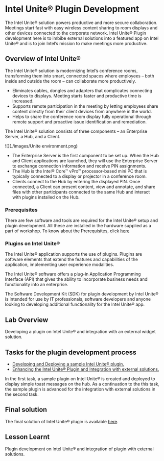 # Intel Unite® Plugin Development
The Intel Unite® solution powers productive and more secure collaboration. Meetings start fast with easy wireless content sharing to room displays and other devices connected to the corporate network. Intel Unite® Plugin development here is to imbibe external solutions into a featured app on Intel Unite® and is to join Intel’s mission to make meetings more productive.

## Overview of Intel Unite®
The Intel Unite® solution is modernizing Intel’s conference rooms, transforming them into smart, connected spaces where employees – both inside and outside the room – can collaborate more productively.
-	Eliminates cables, dongles and adapters that complicates connecting devices to displays. Meeting starts faster and productive time is increased.
-	Supports remote participation in the meeting by letting employees share content directly from their client devices from anywhere in the world.
-	Helps to share the conference room display fully operational through remote support and proactive issue identification and remediation.


The Intel Unite® solution consists of three components – an Enterprise Server, a Hub, and a Client.

  ![](./images/Unite environment.png)

- 	The Enterprise Server is the first component to be set up. When the Hub and Client applications are launched, they will use the Enterprise Server to exchange connection information and receive PIN assignments.
- 	The Hub is the Intel® Core™ vPro™ processor-based mini PC that is typically connected to a display or projector in a conference room.
- 	Clients connect to the Hub by entering the displayed PIN. Once connected, a Client can present content, view and annotate, and share files with other participants connected to the same Hub and interact with plugins installed on the Hub.


### Prerequisites
There are few software and tools are required for the Intel Unite® setup and plugin development. All these are installed in the hardware supplied as a part of workshop. To know about the Prerequisites, click [here]()

### Plugins on Intel Unite®
The Intel Unite® application supports the use of plugins. Plugins are software elements that extend the features and capabilities of the application, implementing user experience modalities.

The Intel Unite® software offers a plug-in Application Programming Interface (API) that gives the ability to incorporate business needs and functionality into an enterprise.

The Software Development Kit (SDK) for plugin development by Intel Unite® is intended for use by IT professionals, software developers and anyone looking to developing additional functionality for the Intel Unite® app.

## Lab Overview
Developing a plugin on Intel Unite® and integration with an external widget solution.

## Tasks for the plugin development process

- [Developing and Deploying a sample Intel Unite® plugin. ](./SamplePluginDevelopment.md)
- [Enhancing the Intel Unite® Plugin and Integration with external solutions.](./AdvancedPluginDevelopment.md)

In the first task, a sample plugin on Intel Unite® is created and deployed to display simple toast messages on the hub. As a continuation to the this task, the sample plugin is advanced for the integration with external solutions in the second task.


## Final solution

The final solution of Intel Unite® plugin is available  [here](./solution/AdvancedPluginSolution.md).
## Lesson Learnt
Plugin development on Intel Unite® and integration of plugin with external solutions.
